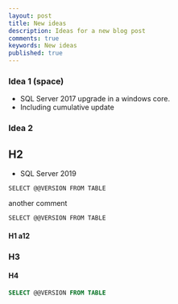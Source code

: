 ```yaml
---
layout: post
title: New ideas
description: Ideas for a new blog post
comments: true
keywords: New ideas
published: true
---
```




### Idea 1 (space)

 - SQL Server 2017 upgrade in a windows core. 
  - Including cumulative update

### Idea 2
  
## H2

 - SQL Server 2019


`SELECT @@VERSION FROM TABLE`

another comment

    SELECT @@VERSION FROM TABLE

#### H1 a12

### H3

#### H4

```sql
SELECT @@VERSION FROM TABLE
```